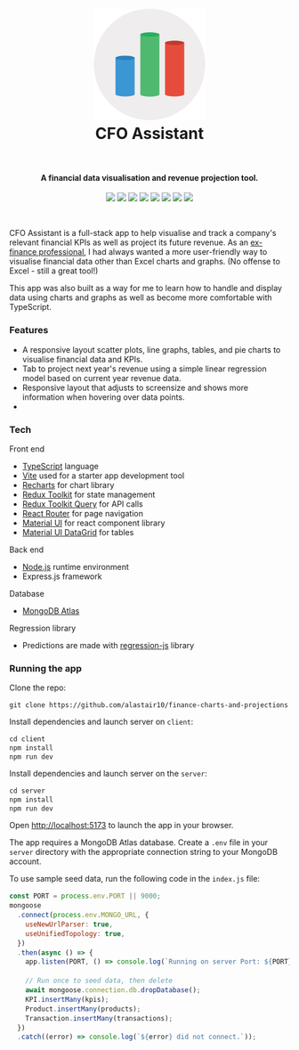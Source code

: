 <h1 align="center">
  <br>
  <img src="client/public/chart_icon.png" alt="graph-icon" width="200">
  <br>
  CFO Assistant
  <br>
  <br>
</h1>

<h4 align="center">A financial data visualisation and revenue projection tool. </h4>

<p align="center">
  <img height="30" src="https://img.shields.io/badge/TypeScript-007ACC?style=for-the-badge&logo=typescript&logoColor=white" />
  <img height="30" src="https://img.shields.io/badge/Vite-B73BFE?style=for-the-badge&logo=vite&logoColor=FFD62E" />
  <img height="30" src="https://img.shields.io/badge/Material%20UI-007FFF?style=for-the-badge&logo=mui&logoColor=white" />
  <img height="30" src="https://img.shields.io/badge/Redux-593D88?style=for-the-badge&logo=redux&logoColor=white" />
  <img height="30" src="https://img.shields.io/badge/React_Router-CA4245?style=for-the-badge&logo=react-router& logoColor=white" />
  <img height="30" src="https://img.shields.io/badge/Node.js-339933?style=for-the-badge&logo=nodedotjs&logoColor=white" />
  <img height="30" src="https://img.shields.io/badge/Express.js-000000?style=for-the-badge&logo=express&logoColor=white" />
  <img height="30" src="https://img.shields.io/badge/MongoDB-4EA94B?style=for-the-badge&logo=mongodb&logoColor=white" />
</p>
<br>

CFO Assistant is a full-stack app to help visualise and track a company's relevant financial KPIs as well as project its future revenue. As an [ex-finance professional](https://www.linkedin.com/in/alastairchau/), I had always wanted a more user-friendly way to visualise financial data other than Excel charts and graphs. (No offense to Excel - still a great tool!)

This app was also built as a way for me to learn how to handle and display data using charts and graphs as well as become more comfortable with TypeScript.

### Features

- A responsive layout  scatter plots, line graphs, tables, and pie charts to visualise financial data and KPIs.
- Tab to project next year's revenue using a simple linear regression model based on current year revenue data.
- Responsive layout that adjusts to screensize and shows more information when hovering over data points.
- 
### Tech

Front end
- [TypeScript](https://www.typescriptlang.org/) language
- [Vite](https://vitejs.dev/) used for a starter app development tool
- [Recharts](https://recharts.org/en-US) for chart library
- [Redux Toolkit](https://redux-toolkit.js.org/) for state management
- [Redux Toolkit Query](https://redux-toolkit.js.org/rtk-query/overview) for API calls
- [React Router](https://reactrouter.com/en/main) for page navigation
- [Material UI](https://mui.com/material-ui/getting-started/overview/) for react component library
- [Material UI DataGrid](https://mui.com/x/api/data-grid/data-grid/) for tables

Back end
- [Node.js](https://nodejs.org/en) runtime environment
- Express.js framework

Database
- [MongoDB Atlas](https://www.mongodb.com/atlas/database)

Regression library
- Predictions are made with [regression-js](https://github.com/tom-alexander/regression-js) library


### Running the app

Clone the repo:
```
git clone https://github.com/alastair10/finance-charts-and-projections
```
Install dependencies and launch server on `client`:
```
cd client
npm install
npm run dev
```
Install dependencies and launch server on the `server`:
```
cd server
npm install
npm run dev
```

Open [http://localhost:5173](http://localhost:5173) to launch the app in your browser.

The app requires a MongoDB Atlas database. Create a `.env` file in your `server` directory with the appropriate connection string to your MongoDB account.

To use sample seed data, run the following code in the `index.js` file:

```js
const PORT = process.env.PORT || 9000;
mongoose
  .connect(process.env.MONGO_URL, {
    useNewUrlParser: true,
    useUnifiedTopology: true,
  })
  .then(async () => {
    app.listen(PORT, () => console.log(`Running on server Port: ${PORT}`));

    // Run once to seed data, then delete
    await mongoose.connection.db.dropDatabase();
    KPI.insertMany(kpis);
    Product.insertMany(products);
    Transaction.insertMany(transactions);
  })
  .catch((error) => console.log(`${error} did not connect.`));
```
